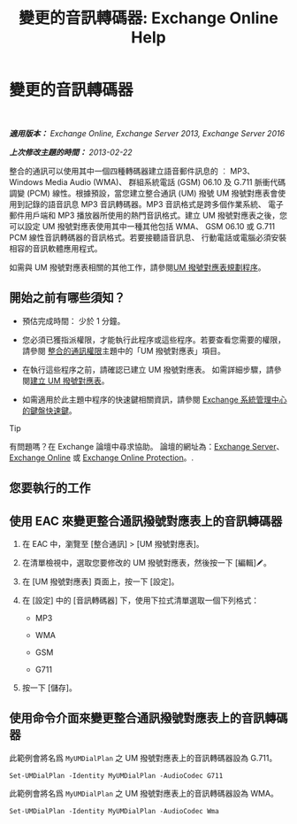 ﻿---
title: '變更的音訊轉碼器: Exchange Online Help'
TOCTitle: 變更的音訊轉碼器
ms:assetid: 139b2ccd-28c5-46c0-9050-777f4f59aade
ms:mtpsurl: https://technet.microsoft.com/zh-tw/library/Aa996342(v=EXCHG.150)
ms:contentKeyID: 50472602
ms.date: 05/23/2018
mtps_version: v=EXCHG.150
ms.translationtype: MT
---

# 變更的音訊轉碼器

 

_**適用版本：** Exchange Online, Exchange Server 2013, Exchange Server 2016_

_**上次修改主題的時間：** 2013-02-22_

整合的通訊可以使用其中一個四種轉碼器建立語音郵件訊息的 ︰ MP3、 Windows Media Audio (WMA)、 群組系統電話 (GSM) 06.10 及 G.711 脈衝代碼調變 (PCM) 線性。根據預設，當您建立整合通訊 (UM) 撥號 UM 撥號對應表會使用到記錄的語音訊息 MP3 音訊轉碼器。MP3 音訊格式是跨多個作業系統、 電子郵件用戶端和 MP3 播放器所使用的熱門音訊格式。建立 UM 撥號對應表之後，您可以設定 UM 撥號對應表使用其中一種其他包括 WMA、 GSM 06.10 或 G.711 PCM 線性音訊轉碼器的音訊格式。若要接聽語音訊息、 行動電話或電腦必須安裝相容的音訊軟體應用程式。

如需與 UM 撥號對應表相關的其他工作，請參閱[UM 撥號對應表規劃程序](um-dial-plan-procedures-exchange-2013-help.md)。

## 開始之前有哪些須知？

  - 預估完成時間： 少於 1 分鐘。

  - 您必須已獲指派權限，才能執行此程序或這些程序。若要查看您需要的權限，請參閱 [整合的通訊權限](unified-messaging-permissions-exchange-2013-help.md)主題中的「UM 撥號對應表」項目。

  - 在執行這些程序之前，請確認已建立 UM 撥號對應表。 如需詳細步驟，請參閱[建立 UM 撥號對應表](create-a-um-dial-plan-exchange-2013-help.md)。

  - 如需適用於此主題中程序的快速鍵相關資訊，請參閱 [Exchange 系統管理中心的鍵盤快速鍵](keyboard-shortcuts-in-the-exchange-admin-center-exchange-online-protection-help.md)。


> [!TIP]  
> 有問題嗎？在 Exchange 論壇中尋求協助。 論壇的網址為：<a href="https://go.microsoft.com/fwlink/p/?linkid=60612">Exchange Server</a>、 <a href="https://go.microsoft.com/fwlink/p/?linkid=267542">Exchange Online</a> 或 <a href="https://go.microsoft.com/fwlink/p/?linkid=285351">Exchange Online Protection</a>。.




## 您要執行的工作

## 使用 EAC 來變更整合通訊撥號對應表上的音訊轉碼器

1.  在 EAC 中，瀏覽至 \[整合通訊\] \> \[UM 撥號對應表\]。

2.  在清單檢視中，選取您要修改的 UM 撥號對應表，然後按一下 \[編輯\]![編輯圖示](images/JJ218640.6f53ccb2-1f13-4c02-bea0-30690e6ea71d(EXCHG.150).gif "編輯圖示")。

3.  在 \[UM 撥號對應表\] 頁面上，按一下 \[設定\]。

4.  在 \[設定\] 中的 \[音訊轉碼器\] 下，使用下拉式清單選取一個下列格式：
    
      - MP3
    
      - WMA
    
      - GSM
    
      - G711

5.  按一下 \[儲存\]。

## 使用命令介面來變更整合通訊撥號對應表上的音訊轉碼器

此範例會將名爲 `MyUMDialPlan` 之 UM 撥號對應表上的音訊轉碼器設為 G.711。

    Set-UMDialPlan -Identity MyUMDialPlan -AudioCodec G711

此範例會將名爲 `MyUMDialPlan` 之 UM 撥號對應表上的音訊轉碼器設為 WMA。

    Set-UMDialPlan -Identity MyUMDialPlan -AudioCodec Wma

